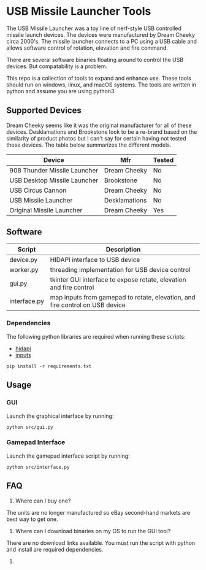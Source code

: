# USB Missile Launcher Tools

The USB Missile Launcher was a toy line of nerf-style USB controlled missile launch devices.  The devices
were manufactured by Dream Cheeky circa 2000's.  The missile launcher connects to a PC using a USB cable
and allows software control of rotation, elevation and fire command. 

There are several software binaries floating around to control the USB devices.  But compatability is
a problem.

This repo is a collection of tools to expand and enhance use.  These tools should run on
windows, linux, and macOS systems.  The tools are written in python and assume you are
using python3.    

## Supported Devices

Dream Cheeky seems like it was the original manufacturer for all of these devices.  Desklamations and
Brookstone look to be a re-brand based on the similarity of product photos but I can't say for certain
having not tested these devices.  The table below summarizes the different models.

| Device | Mfr | Tested |
| ----------- | ----------- | ----- |
| 908 Thunder Missile Launcher | Dream Cheeky | No |
| USB Desktop Missile Launcher | Brookstone | No |
| USB Circus Cannon | Dream Cheeky | No |
| USB Missile Launcher | Desklamations | No |
| Original Missile Launcher | Dream Cheeky | Yes |

## Software

| Script | Description |
| ------------ | ----------- |
| device.py    | HIDAPI interface to USB device |
| worker.py    | threading implementation for USB device control |
| gui.py       | tkinter GUI interface to expose rotate, elevation and fire control |
| interface.py | map inputs from gamepad to rotate, elevation, and fire control on USB device |

### Dependencies

The following python libraries are required when running these scripts:
 - [hidapi](https://pypi.org/project/hidapi/)
 - [inputs](https://pypi.org/project/inputs/)

```
pip install -r requirements.txt
```

## Usage

### GUI

Launch the graphical interface by running:

```shell
python src/gui.py
```

### Gamepad Interface

Launch the gamepad interface script by running:

```shell
python src/interface.py
```

## FAQ

1. Where can I buy one?

The units are no longer manufactured so eBay second-hand markets are best way to get one.

1. Where can I download binaries on my OS to run the GUI tool?

There are no download links available.  You must run the script with python and install are
required dependencies.  

1. 